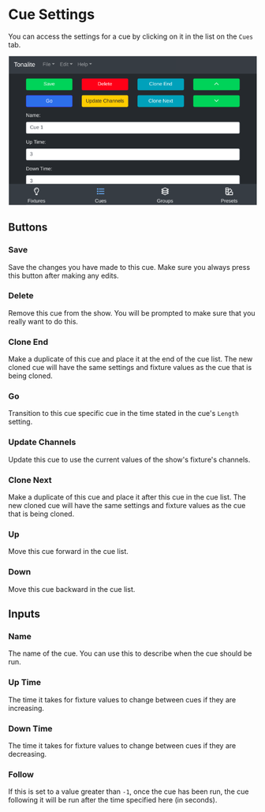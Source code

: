# Cue Settings

You can access the settings for a cue by clicking on it in the list on the `Cues` tab.

![Cue settings](../images/cue_settings.png)

## Buttons

### Save

Save the changes you have made to this cue. Make sure you always press this button after making any edits.

### Delete

Remove this cue from the show. You will be prompted to make sure that you really want to do this.

### Clone End

Make a duplicate of this cue and place it at the end of the cue list. The new cloned cue will have the same settings and fixture values as the cue that is being cloned.

### Go

Transition to this cue specific cue in the time stated in the cue's `Length` setting.

### Update Channels

Update this cue to use the current values of the show's fixture's channels.

### Clone Next

Make a duplicate of this cue and place it after this cue in the cue list. The new cloned cue will have the same settings and fixture values as the cue that is being cloned.

### Up

Move this cue forward in the cue list.

### Down

Move this cue backward in the cue list.

## Inputs

### Name

The name of the cue. You can use this to describe when the cue should be run.

### Up Time

The time it takes for fixture values to change between cues if they are increasing.

### Down Time

The time it takes for fixture values to change between cues if they are decreasing.

### Follow

If this is set to a value greater than `-1`, once the cue has been run, the cue following it will be run after the time specified here (in seconds).